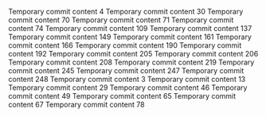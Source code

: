 Temporary commit content 4
Temporary commit content 30
Temporary commit content 70
Temporary commit content 71
Temporary commit content 74
Temporary commit content 109
Temporary commit content 137
Temporary commit content 149
Temporary commit content 161
Temporary commit content 166
Temporary commit content 190
Temporary commit content 192
Temporary commit content 205
Temporary commit content 206
Temporary commit content 208
Temporary commit content 219
Temporary commit content 245
Temporary commit content 247
Temporary commit content 248
Temporary commit content 3
Temporary commit content 13
Temporary commit content 29
Temporary commit content 46
Temporary commit content 49
Temporary commit content 65
Temporary commit content 67
Temporary commit content 78

